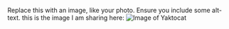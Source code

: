 Replace this with an image, like your photo. Ensure you include some alt-text.
this is the image I am sharing here: ![Image of Yaktocat](https://octodex.github.com/images/yaktocat.png)
